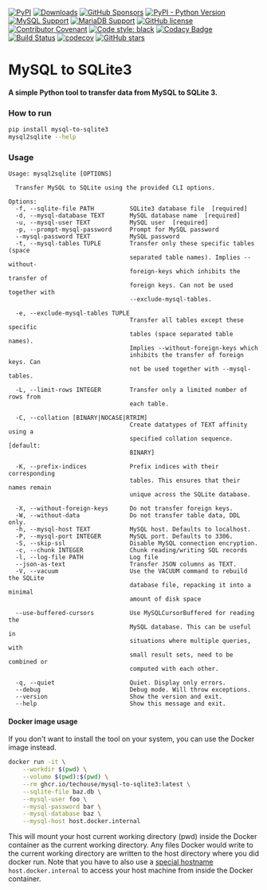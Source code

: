 [![PyPI](https://img.shields.io/pypi/v/mysql-to-sqlite3)](https://pypi.org/project/mysql-to-sqlite3/)
[![Downloads](https://pepy.tech/badge/mysql-to-sqlite3)](https://pepy.tech/project/mysql-to-sqlite3)
[![GitHub Sponsors](https://img.shields.io/github/sponsors/techouse)](https://github.com/sponsors/techouse)
[![PyPI - Python Version](https://img.shields.io/pypi/pyversions/mysql-to-sqlite3)](https://pypi.org/project/mysql-to-sqlite3/)
[![MySQL Support](https://img.shields.io/static/v1?label=MySQL&message=5.5+|+5.6+|+5.7+|+8.0&color=2b5d80)](https://img.shields.io/static/v1?label=MySQL&message=5.6+|+5.7+|+8.0&color=2b5d80)
[![MariaDB Support](https://img.shields.io/static/v1?label=MariaDB&message=5.5+|+10.0+|+10.1+|+10.2+|+10.3+|+10.4+|+10.5+|+10.6|+10.11&color=C0765A)](https://img.shields.io/static/v1?label=MariaDB&message=10.0+|+10.1+|+10.2+|+10.3+|+10.4+|+10.5&color=C0765A)
[![GitHub license](https://img.shields.io/github/license/techouse/mysql-to-sqlite3)](https://github.com/techouse/mysql-to-sqlite3/blob/master/LICENSE)
[![Contributor Covenant](https://img.shields.io/badge/Contributor%20Covenant-2.1-4baaaa.svg)](CODE-OF-CONDUCT.md)
[![Code style: black](https://img.shields.io/badge/code%20style-black-000000.svg)](https://github.com/ambv/black)
[![Codacy Badge](https://api.codacy.com/project/badge/Grade/64aae8e9599746d58d277852b35cc2bd)](https://www.codacy.com/manual/techouse/mysql-to-sqlite3?utm_source=github.com&amp;utm_medium=referral&amp;utm_content=techouse/mysql-to-sqlite3&amp;utm_campaign=Badge_Grade)
[![Build Status](https://github.com/techouse/mysql-to-sqlite3/workflows/Test/badge.svg)](https://github.com/techouse/mysql-to-sqlite3/actions?query=workflow%3ATest)
[![codecov](https://codecov.io/gh/techouse/mysql-to-sqlite3/branch/master/graph/badge.svg)](https://codecov.io/gh/techouse/mysql-to-sqlite3)
[![GitHub stars](https://img.shields.io/github/stars/techouse/mysql-to-sqlite3.svg?style=social&label=Star&maxAge=2592000)](https://github.com/techouse/mysql-to-sqlite3/stargazers)

# MySQL to SQLite3

#### A simple Python tool to transfer data from MySQL to SQLite 3.

### How to run

```bash
pip install mysql-to-sqlite3
mysql2sqlite --help
```

### Usage

```
Usage: mysql2sqlite [OPTIONS]

  Transfer MySQL to SQLite using the provided CLI options.

Options:
  -f, --sqlite-file PATH          SQLite3 database file  [required]
  -d, --mysql-database TEXT       MySQL database name  [required]
  -u, --mysql-user TEXT           MySQL user  [required]
  -p, --prompt-mysql-password     Prompt for MySQL password
  --mysql-password TEXT           MySQL password
  -t, --mysql-tables TUPLE        Transfer only these specific tables (space
                                  separated table names). Implies --without-
                                  foreign-keys which inhibits the transfer of
                                  foreign keys. Can not be used together with
                                  --exclude-mysql-tables.

  -e, --exclude-mysql-tables TUPLE
                                  Transfer all tables except these specific
                                  tables (space separated table names).
                                  Implies --without-foreign-keys which
                                  inhibits the transfer of foreign keys. Can
                                  not be used together with --mysql-tables.

  -L, --limit-rows INTEGER        Transfer only a limited number of rows from
                                  each table.

  -C, --collation [BINARY|NOCASE|RTRIM]
                                  Create datatypes of TEXT affinity using a
                                  specified collation sequence.  [default:
                                  BINARY]

  -K, --prefix-indices            Prefix indices with their corresponding
                                  tables. This ensures that their names remain
                                  unique across the SQLite database.

  -X, --without-foreign-keys      Do not transfer foreign keys.
  -W, --without-data              Do not transfer table data, DDL only.
  -h, --mysql-host TEXT           MySQL host. Defaults to localhost.
  -P, --mysql-port INTEGER        MySQL port. Defaults to 3306.
  -S, --skip-ssl                  Disable MySQL connection encryption.
  -c, --chunk INTEGER             Chunk reading/writing SQL records
  -l, --log-file PATH             Log file
  --json-as-text                  Transfer JSON columns as TEXT.
  -V, --vacuum                    Use the VACUUM command to rebuild the SQLite
                                  database file, repacking it into a minimal
                                  amount of disk space

  --use-buffered-cursors          Use MySQLCursorBuffered for reading the
                                  MySQL database. This can be useful in
                                  situations where multiple queries, with
                                  small result sets, need to be combined or
                                  computed with each other.

  -q, --quiet                     Quiet. Display only errors.
  --debug                         Debug mode. Will throw exceptions.
  --version                       Show the version and exit.
  --help                          Show this message and exit.
```

#### Docker image usage

If you don't want to install the tool on your system, you can use the Docker image instead.

```bash
docker run -it \
    --workdir $(pwd) \
    --volume $(pwd):$(pwd) \
    --rm ghcr.io/techouse/mysql-to-sqlite3:latest \
    --sqlite-file baz.db \
    --mysql-user foo \
    --mysql-password bar \
    --mysql-database baz \
    --mysql-host host.docker.internal
```

This will mount your host current working directory (pwd) inside the Docker container as the current working directory.
Any files Docker would write to the current working directory are written to the host directory where you did docker
run. Note that you have to also use a
[special hostname](https://docs.docker.com/desktop/networking/#use-cases-and-workarounds-for-all-platforms) `host.docker.internal`
to access your host machine from inside the Docker container.